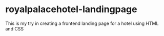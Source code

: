 # royalpalacehotel-landingpage
This is my try in creating a frontend landing page for a hotel using HTML and CSS
